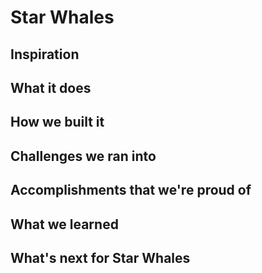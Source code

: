 # Star Whales

## Inspiration

## What it does

## How we built it

## Challenges we ran into

## Accomplishments that we're proud of

## What we learned

## What's next for Star Whales
